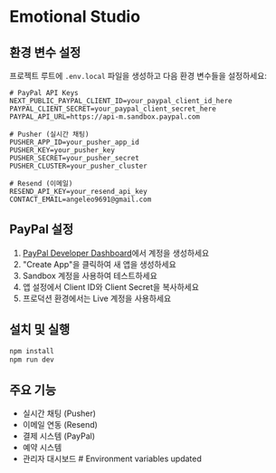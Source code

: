 # Emotional Studio

## 환경 변수 설정

프로젝트 루트에 `.env.local` 파일을 생성하고 다음 환경 변수들을 설정하세요:

```env
# PayPal API Keys
NEXT_PUBLIC_PAYPAL_CLIENT_ID=your_paypal_client_id_here
PAYPAL_CLIENT_SECRET=your_paypal_client_secret_here
PAYPAL_API_URL=https://api-m.sandbox.paypal.com

# Pusher (실시간 채팅)
PUSHER_APP_ID=your_pusher_app_id
PUSHER_KEY=your_pusher_key
PUSHER_SECRET=your_pusher_secret
PUSHER_CLUSTER=your_pusher_cluster

# Resend (이메일)
RESEND_API_KEY=your_resend_api_key
CONTACT_EMAIL=angeleo9691@gmail.com
```

## PayPal 설정

1. [PayPal Developer Dashboard](https://developer.paypal.com/)에서 계정을 생성하세요
2. "Create App"을 클릭하여 새 앱을 생성하세요
3. Sandbox 계정을 사용하여 테스트하세요
4. 앱 설정에서 Client ID와 Client Secret을 복사하세요
5. 프로덕션 환경에서는 Live 계정을 사용하세요

## 설치 및 실행

```bash
npm install
npm run dev
```

## 주요 기능

- 실시간 채팅 (Pusher)
- 이메일 연동 (Resend)
- 결제 시스템 (PayPal)
- 예약 시스템
- 관리자 대시보드 #   E n v i r o n m e n t   v a r i a b l e s   u p d a t e d  
 